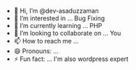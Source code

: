 - 👋 Hi, I’m @dev-asaduzzaman
- 👀 I’m interested in ... Bug Fixing
- 🌱 I’m currently learning ... PHP
- 💞️ I’m looking to collaborate on ... You
- 📫 How to reach me ...
- 😄 Pronouns: ...
- ⚡ Fun fact: ... I'm also wordpress expert

<!---
dev-asaduzzaman/dev-asaduzzaman is a ✨ special ✨ repository because its `README.md` (this file) appears on your GitHub profile.
You can click the Preview link to take a look at your changes.
--->
